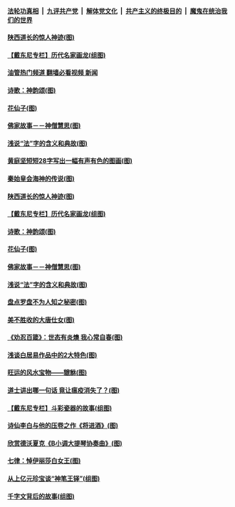 ####  [法轮功真相](../../../../basic/blob/master/README.md?t=09220401) &nbsp;|&nbsp; [九评共产党](../../../../9ping.md/blob/master/README.md?t=09220401) &nbsp;|&nbsp; [解体党文化](../../../../jtdwh.md/blob/master/README.md?t=09220401)  &nbsp;|&nbsp; [共产主义的终极目的](../../../../gczydzjmd.md/blob/master/README.md?t=09220401) &nbsp;|&nbsp; [魔鬼在统治我们的世界](../../../../mgztzwmdsj.md/blob/master/README.md?t=09220401) 

#### [陕西道长的惊人神迹(图)](../pages/p7/1016200.md?t=09220401) 

#### [【戴东尼专栏】历代名家画龙(组图)](../pages/p7/1011260.md?t=09220401) 

#### [油管热门频道 翻墙必看视频 新闻](http://45.76.130.85:81/youtube.html?09220401)

#### [诗歌：神韵颂(图)](../pages/p7/1017074.md?t=09220401) 

#### [花仙子(图)](../pages/p7/1015678.md?t=09220401) 

#### [佛家故事－－神僧慧思(图)](../pages/p7/1016988.md?t=09220401) 

#### [浅说“法”字的含义和典故(图)](../pages/p7/1016452.md?t=09220401) 

#### [黄庭坚短短28字写出一幅有声有色的图画(图)](../pages/p7/1017024.md?t=09220401) 

#### [秦始皇会海神的传说(图)](../pages/p7/1017147.md?t=09220401) 

#### [陕西道长的惊人神迹(图)](../pages/p7/1016200.md?t=09220401) 

#### [【戴东尼专栏】历代名家画龙(组图)](../pages/p7/1011260.md?t=09220401) 

#### [诗歌：神韵颂(图)](../pages/p7/1017074.md?t=09220401) 

#### [花仙子(图)](../pages/p7/1015678.md?t=09220401) 

#### [佛家故事－－神僧慧思(图)](../pages/p7/1016988.md?t=09220401) 

#### [浅说“法”字的含义和典故(图)](../pages/p7/1016452.md?t=09220401) 

#### [盘点罗盘不为人知之秘密(图)](../pages/p7/1016624.md?t=09220401) 

#### [美不胜收的大唐仕女(图)](../pages/p7/1015592.md?t=09220401) 

#### [《劝忍百箴》：世态有炎燠 我心常自春(图)](../pages/p7/1016920.md?t=09220401) 

#### [浅谈白居易作品中的2大特色(图)](../pages/p7/1016567.md?t=09220401) 

#### [旺运的风水宝物——貔貅(图)](../pages/p7/1016617.md?t=09220401) 

#### [道士讲出哪一句话 竟让瘟疫消失了？(图)](../pages/p7/1016989.md?t=09220401) 

#### [【戴东尼专栏】斗彩瓷器的故事(组图)](../pages/p7/1012026.md?t=09220401) 

#### [诗仙李白与他的压卷之作《将进酒》(图)](../pages/p7/1016892.md?t=09220401) 

#### [欣赏德沃夏克《B小调大提琴协奏曲》(图)](../pages/p7/1016197.md?t=09220401) 

#### [七律：悼伊丽莎白女王(图)](../pages/p7/1016882.md?t=09220401) 

#### [从上亿元珍宝谈“神笔王铎”(组图)](../pages/p7/1016868.md?t=09220401) 

#### [千字文背后的故事(组图)](../pages/p7/1016899.md?t=09220401) 

<img src='http://gfw-breaker.win/goodnews/indexes/p7.md' width='0px' height='0px'/>
